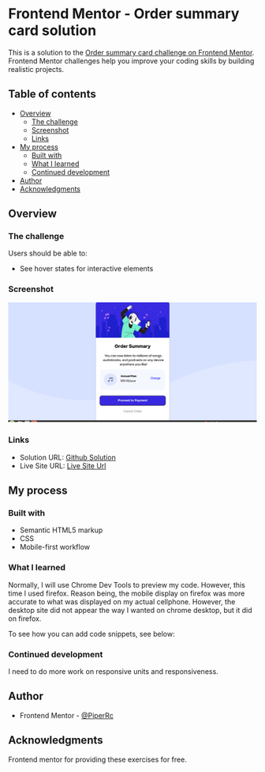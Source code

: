 # Frontend Mentor - Order summary card solution

This is a solution to the [Order summary card challenge on Frontend Mentor](https://www.frontendmentor.io/challenges/order-summary-component-QlPmajDUj). Frontend Mentor challenges help you improve your coding skills by building realistic projects. 

## Table of contents

- [Overview](#overview)
  - [The challenge](#the-challenge)
  - [Screenshot](#screenshot)
  - [Links](#links)
- [My process](#my-process)
  - [Built with](#built-with)
  - [What I learned](#what-i-learned)
  - [Continued development](#continued-development)
- [Author](#author)
- [Acknowledgments](#acknowledgments)



## Overview

### The challenge

Users should be able to:

- See hover states for interactive elements

### Screenshot

![screenshot](https://github.com/PiperRc/Order-Summary-Component/blob/main/screenshot.png)

### Links

- Solution URL: [Github Solution ](https://github.com/PiperRc/Order-Summary-Component)
- Live Site URL: [Live Site Url](https://piperrc.github.io/Order-Summary-Component/)

## My process

### Built with

- Semantic HTML5 markup
- CSS
- Mobile-first workflow




### What I learned
Normally, I will use Chrome Dev Tools to preview my code. However, this time I used firefox. Reason being, the mobile display on firefox was more accurate to what was displayed on my actual cellphone. However, the desktop site did not appear the way I wanted on chrome desktop, but it did on firefox.


To see how you can add code snippets, see below:



### Continued development

I need to do more work on responsive units and responsiveness.



## Author


- Frontend Mentor - [@PiperRc](https://www.frontendmentor.io/profile/PiperRc)


## Acknowledgments
Frontend mentor for providing these exercises for free.

